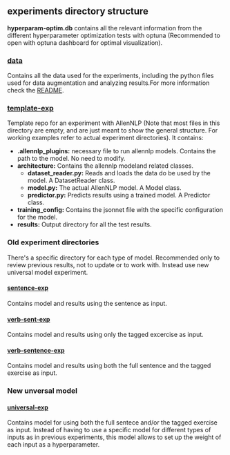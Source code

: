 ## experiments directory structure

**hyperparam-optim.db** contains all the relevant information from the different hyperparameter optimization tests with optuna (Recommended to open with optuna dashboard for optimal visualization).

### [data](data)

Contains all the data used for the experiments, including the python files used for data augmentation and analyzing results.For more information check the [README](data/README.md).

### [template-exp](template-exp)

Template repo for an experiment with AllenNLP (Note that most files in this directory are empty, and are just meant to show the general structure. For working examples refer to actual experiment directories). It contains:

- **.allennlp_plugins:** necessary file to run allennlp models. Contains the path to the model. No need to modify.
- **architecture:** Contains the allennlp modeland related classes.
    - **dataset_reader.py:** Reads and loads the data do be used by the model. A DatasetReader class.
    - **model.py:** The actual AllenNLP model. A Model class.
    - **predictor.py:** Predicts results using a trained model. A Predictor class.
- **training_config:** Contains the jsonnet file with the specific configuration for the model.
- **results:** Output directory for all the test results.

### Old experiment directories

There's a specific directory for each type of model. Recommended only to review previous results, not to update or to work with. Instead use new universal model experiment.

#### [sentence-exp](sentence-exp)

Contains model and results using the sentence as input.

#### [verb-sent-exp](verb-sent-exp)

Contains model and results using only the tagged excercise as input.

#### [verb-sentence-exp](verb-sentence-exp)

Contains model and results using both the full sentence and the tagged exercise as input.

### New unversal model

#### [universal-exp](universal-exp)

Contains model for using both the full sentece and/or the tagged exercise as input. Instead of having to use a specific model for different types of inputs as in previous experiments, this model allows to set up the weight of each input as a hyperparameter.

